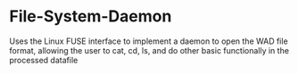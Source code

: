 # File-System-Daemon
Uses the Linux FUSE interface to implement a daemon to open the WAD file format, allowing the user to cat, cd, ls, and do other basic functionally in the processed datafile
